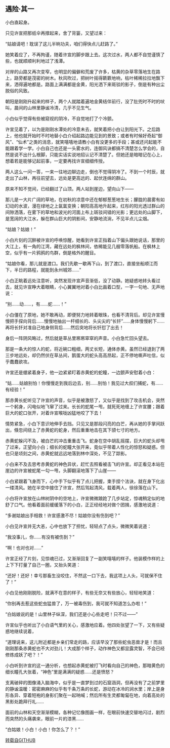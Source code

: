 ## 遇险·其一

小白直起身。

只见许宣把那纸伞再撑起来，舍了背篓，又望过来：

“姑娘请吧！耽误了这儿半晌功夫，咱们得快点儿赶路了。”

她笑着应了，不再拘谨，随着许宣的脚步跟上去。这次过水，两人都不自觉谨慎了些，也就顺顺利利地过了浅潭。

对岸的山路又再次变窄，也明显的偏僻和荒废了许多，枯黄的杂草零落地生在路上，路旁都是茂密的树木。秋风吹过，把树叶摇得簌簌地响，枯叶稀稀拉拉地飘下来，洒得遍地都是。路面上满满都是金黄，阳光洒下来斑驳的影子，倒是有种出尘脱俗的风致。

朝阳是刚刚升起来的样子，两个人就踏着遍地金黄结伴前行，没了肚兜时不时的吠叫，晨间的山林里静谧冷清，几乎不见生气。

小白似乎觉得有些被窥视的阴冷，不自觉地打了个冷颤。

许宣见着了，以为是刚刚水潭处的冷意未去，就笑着把小白让到阳光下。之后路上，他也就开始时不时地替小白介绍起路边能见到的景致；或者有时候好奇起“御风”、“仙术”之类的消息，就笑嘻嘻地请教小白有没更多的手段；甚或还问起能不能跟着学一学。小白自己也还是一头雾水的，连御风诀都搞不清楚怎么学会的，自然是说不出什么根脚，只能实话实说地招认记不清楚了。但她还是暗暗记在心上，想着若是能够记起前事，一定要再找许宣细细传授。

两人这么一问一答，一来一往地边聊边走，倒也不觉得阴冷了。不到一个时辰，就走出了山林，再往前望去，远处是更高远的、起伏连绵的群山。

原来不知不觉间，已经翻过了山顶。两人站到崖边，望向山下——

那儿是一大片广阔的草地，在初秋的凉意中还在郁郁葱葱地生长；朦胧的晨雾有如幻动的水波，漫在绿地之上氤氲变换；朝阳高高地升起来，红彤的阳光透过群山的间隙洒落，在雾下的草地和波光的河面上布上斑驳间错的光影；更远处的山脚下，是宽阔的大江水，躲在群山巨大的阴影间，安静地流淌，不见半点儿尘烟。

“姑娘？姑娘！”

小白片刻的沉醉被许宣的呼唤惊醒，她看到许宣正指着山下偏头跟她说话，那里的大江上，有一角的江湾，藏在远处的枫林间，依稀能见几艘零落帆船。在枫林上空，似乎有一片鸦鸦的鸟群，倒是格外的醒目。

“姑娘你看，那儿就是渡口。我们先歇一歇再下山，到了渡口，直接坐船顺江而下，半日的路程，就能到永州城郊……”

小白正眺着远处注意听，突然发现许宣声音渐低，没了动静。她疑惑地转头看过去，就见许宣睁大着眼睛，小心翼翼地对着小白比画着口型，一字一句地、无声地说：

“别……动……，有……蛇……！”

小白僵在了原地，她不敢再动，即便努力地转着眼珠，也看不清背后。却见许宣慢慢把手探向背后……慢慢地抽出一杆细长的、头尖尖的“长钎”……身体慢慢躬下……再将长钎对准自己地身侧背后……然后突地将长钎怼了出去！

身后一阵阴风略过，然后就是草丛里窸窸窣窣的声音。小白急忙回头望去。

那是一条大的惊人的蛇，将近碗口粗细，两丈长短，通体赤黄。虽然已经退到了两三步地远处，却仍然伏在草丛间，鹅蛋大的蛇头高高昂起，正不停地嘶声吐信，似乎蠢蠢欲攻。

许宣还是绷紧着身子，他一边紧紧盯着赤黄蛇的蛇瞳，一边颤声安慰着小白：

“姑……姑娘别怕！你慢慢走到我后边去，别……别怕！我见过大叔们捕蛇，有……有经验！”

那赤黄长蛇听见了许宣的声音，似乎是被激怒了，又似乎是找到了攻击机会，突然一个躬身，闪电似地飞窜了过来。长长的蛇尾一甩，就死死地缠上了许宣腰；跟着巨大的蛇口张开，对着许宣喉咙凶猛地咬了下去！

情势紧急，小白下意识地伸手去挡。只见又是那段闪亮的白芒，再从她的手掌间跃出，倏忽间绕上了赤黄蛇的蛇身，然后重重地击在其下颌七寸的地方。

赤黄蛇躲闪不及，被白芒的冲击重重击飞。蛇身在空中胡乱摇摆，巨大的蛇头却甩了过来，正望向小白；细长的蛇瞳大张开来，竟似乎带着人性化的惊怒和疑惑。但也只是顷刻之间，赤黄蛇就远远地落到林中深处，不见了踪影。

小白来不及去思考赤黄蛇的神色异状，赶忙去照看被击飞的许宣。却正看见本站在崖边的许宣被蛇尾一勾一甩，头脚翻滚地落下了山崖——

小白紧跟着飞身而下，心中手下似乎有了点儿把握，束手捏个法诀，就在身下化出一缕清风。她在半空中接住了许宣，然后驾起清风，载着两人，徐徐落在山下。

小白将许宣放在山林树阴中的空地上，许宣微微踉跄了几步站定，惊魂稍定似的地舒了口气。他看着面前缓缓落下的小白，正正经经地对做个团揖，感激地说道：

“多谢姑娘出手相救！许宣感激不尽！姑娘你没有伤到吧？”

小白见许宣并无大恙，心中也放下了担忧，轻轻点了点头，微微笑着说道：

“我没事儿，你……有没有被伤到？”

“啊！也对也对……”

许宣正经了片刻，见惊魂已过，又渐渐回复了一副笑嘻嘻的样子。他装模作样的上上下下打量了自己一圈，又抬头笑道：

“还好！还好！幸亏那畜生没咬住，不然这一口下去，我这项上人头，可就保不住了！”

小白见他刚刚脱险，就满不在意的样子，有些无奈又有些放心，轻轻地笑道：

“你别再去惹这些蛇虫猛兽了，万一被毒伤到，我可就不知道怎么办啦！”

“白姑娘说的是！山里林子纵深，我们还是小心些走吧！只不过——”

许宣似乎也听出了小白语气里的关心，感激地应着。他四处张望了一下，又有些疑惑地继续说着，

“道理说来，这儿附近都是乡亲们常走的路，应该早没了那些蛇虫恶兽才是！而且刚刚那条赤黄蛇也不大对劲儿！大成那个样子，动作神色又都显露灵智，不会已经修炼成妖了吧？！”

小白听到许宣的这一通分析，也想起赤黄蛇被打飞时看向自己的神色，那暗黄色的细长瞳孔大张着，“神色”里是满满的疑惑……还是愤怒？

支离破碎的图像涌入脑海中，似乎是一直梦到过的石窟涵洞，但再没有了之前梦里的静谧温暖：密密麻麻的似乎有千条万条的长蛇，游动在冰冷的涧水里；岸上是身形各异、穿着短袍的身影们聚在一起呐喊；然后所有生灵都匍匐在地，向着高处的黑影处跪拜行礼……

面前的山林和天空渐渐模糊，各种记忆像图画一样，在眼前快速交替地闪过，剧烈而突然的头痛袭来，眼前一片的漆黑……

“白姑娘！小白！小白！你怎么了？！”

[转载自GITHUB](https://github.com/NinePieces/BaiSheYuanQi)